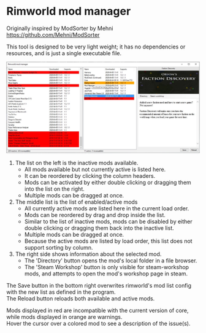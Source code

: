 # Rimworld mod manager

Originally inspired by ModSorter by Mehni  
https://github.com/Mehni/ModSorter
  
  
  
This tool is designed to be very light weight; it has no dependencies or resources, and is just a single executable file.  

![Layout image](Layout.jpg "Interface layout")

1. The list on the left is the inactive mods available.
    - All mods available but not currently active is listed here.
    - It can be reordered by clicking the column headers.
    - Mods can be activated by either double clicking or dragging them into the list on the right. 
    - Multiple mods can be dragged at once.
2. The middle list is the list of enabled/active mods
    - All currently active mods are listed here in the current load order.
    - Mods can be reordered by drag and drop inside the list.
    - Similar to the list of inactive mods, mods can be disabled by either double clicking or dragging them back into the inactive list.
    - Multiple mods can be dragged at once.
    - Because the active mods are listed by load order, this list does not support sorting by column.
3. The right side shows information about the selected mod.
    - The 'Directory' button opens the mod's local folder in a file browser.
    - The 'Steam Workshop' button is only visible for steam-workshop mods, and attempts to open the mod's workshop page in steam.

The Save button in the bottom right overwrites rimworld's mod list config with the new list as defined in the program.  
The Reload button reloads both available and active mods.  
  
  
Mods displayed in red are incompatible with the current version of core, while mods displayed in orange are warnings.  
Hover the cursor over a colored mod to see a description of the issue(s).
